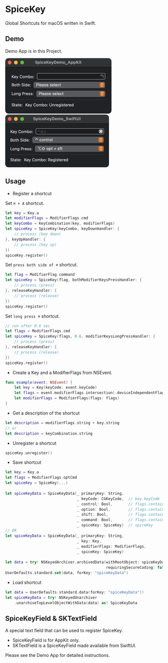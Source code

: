 # SpiceKey

Global Shortcuts for macOS written in Swift.

## Demo

Demo App is in this Project.

<img src="Materials/demo_app_appkit.png" alt="demo_appkit" height="177px" />
<img src="Materials/demo_app_swiftui.png" alt="demo_swiftui" height="168px" />

## Usage

- Register a shortcut

Set `⌘ + A` shortcut.

```swift
let key = Key.a
let modifierFlags = ModifierFlags.cmd
let keyCombo = KeyCombination(key, modifierFlags)
let spiceKey = SpiceKey(keyCombo, keyDownHandler: {
    // process (key down)
}, keyUpHandler: {
    // process (key up)
})
spiceKey.register()
```

Set `press both side of ⌘` shortcut.

```swift
let flag = ModifierFlag.command
let spiceKey = SpiceKey(flag, bothModifierKeysPressHandler: {
    // process (press)
}, releaseKeyHandler: {
    // process (release)
})
spiceKey.register()
```

Set `long press ⌘` shortcut.

```swift
// run after 0.6 sec
let flags = ModifierFlags.cmd
let spiceKey = SpiceKey(flags, 0.6, modifierKeysLongPressHandler: {
    // process (press)
}, releaseKeyHandler: {
    // process (release)
})
spiceKey.register()
```

- Create a Key and a ModifierFlags from NSEvent.

```swift
func example(event: NSEvent) {
    let key = Key(keyCode: event.keyCode)
    let flags = event.modifierFlags.intersection(.deviceIndependentFlagsMask)
    let modifierFlags = ModifierFlags(flags: flags)
}
```

- Get a description of the shortcut

```swift
let description = modifierFlags.string + key.string
// or
let description = keyCombination.string
```

- Unregister a shortcut

```swift
spiceKey.unregister()
```

- Save shortcut

```swift
let key = Key.a
let flags = ModifierFlags.optCmd
let spiceKey = SpiceKey(...)

let spiceKeyData = SpiceKeyData(_ primaryKey: String,
                                _ keyCode: CGKeyCode,  // key.keyCode
                                _ control: Bool,       // flags.containsControl
                                _ option: Bool,        // flags.containsOption
                                _ shift: Bool,         // flags.containsShift
                                _ command: Bool,       // flags.containsCommand
                                _ spiceKey: SpiceKey)  // spiceKey
// OR
let spiceKeyData = SpiceKeyData(_ primaryKey: String,
                                _ key: Key,
                                _ modifierFlags: ModifierFlags,
                                _ spiceKey: SpiceKey)

let data = try! NSKeyedArchiver.archivedData(withRootObject: spiceKeyData,
                                             requiringSecureCoding: false)
UserDefaults.standard.set(data, forKey: "spiceKeyData")
```

- Load shortcut

```swift
let data = UserDefaults.standard.data(forKey: "spiceKeyData")!
let spiceKeyData = try! NSKeyedUnarchiver
    .unarchiveTopLevelObjectWithData(data) as! SpiceKeyData
```

## SpiceKeyField & SKTextField

A special text field that can be used to register SpiceKey.

- SpiceKeyField is for AppKit only.
- SKTextField is a SpiceKeyField made available from SwiftUI.

Please see the Demo App for detailed instructions.
